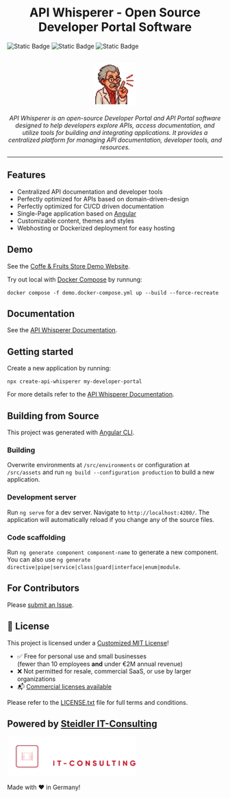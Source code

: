 <h1 style="text-align: center">API Whisperer - Open Source Developer Portal Software</h1>

![Static Badge](https://img.shields.io/badge/latest_release-v1.1.0-blue)
![Static Badge](https://img.shields.io/badge/status-stable-green)
![Static Badge](https://img.shields.io/badge/angular-v18-red)

<p style="text-align: center">
  <br>
  <img src="/docs/api-whisperer/images/api-whisperer.png" alt="API Whisperer logo" width="100px"/>
  <br><br>
  <em>API Whisperer is an open-source Developer Portal and API Portal software designed to help developers explore APIs, access documentation, and utilize tools for building and integrating applications. It provides a centralized platform for managing API documentation, developer tools, and resources.</em>
  <br>
</p>

<hr>

## Features

- Centralized API documentation and developer tools
- Perfectly optimized for APIs based on domain-driven-design
- Perfectly optimized for CI/CD driven documentation
- Single-Page application based on [Angular](https://angular.dev/)
- Customizable content, themes and styles
- Webhosting or Dockerized deployment for easy hosting

## Demo

See the [Coffe & Fruits Store Demo Website](https://demo.api-whisperer.io).

Try out local with [Docker Compose](https://docs.docker.com/compose/) by runnung:

  ```shell
  docker compose -f demo.docker-compose.yml up --build --force-recreate
  ```

## Documentation

See the [API Whisperer Documentation](https://api-whisperer.io).

## Getting started

Create a new application by running:

  ```shell
  npx create-api-whisperer my-developer-portal
  ```

  For more details refer to the [API Whisperer Documentation](https://api-whisperer.io).

## Building from Source

This project was generated with [Angular CLI](https://github.com/angular/angular-cli).

### Building

Overwrite environments at `/src/environments` or configuration at `/src/assets` and run `ng build --configuration production` to build a new application.

### Development server

Run `ng serve` for a dev server. Navigate to `http://localhost:4200/`. The application will automatically reload if you change any of the source files.

### Code scaffolding

Run `ng generate component component-name` to generate a new component. You can also use `ng generate directive|pipe|service|class|guard|interface|enum|module`.

## For Contributors

Please [submit an Issue](https://github.com/steidlereu/api-whisperer/issues).

## 📄 License

This project is licensed under a [Customized MIT License](./LICENSE.txt)!

- ✅ Free for personal use and small businesses  
  (fewer than 10 employees **and** under €2M annual revenue)  
- ❌ Not permitted for resale, commercial SaaS, or use by larger organizations  
- 📬 [Commercial licenses available](mailto:info@steidler.eu)

Please refer to the [LICENSE.txt](./LICENSE.txt) file for full terms and conditions.

## Powered by [Steidler IT-Consulting](https://www.steidler.eu/)

<img src="/docs/api-whisperer/images/steidler-eu.png" alt="Steidler IT-Consulting logo" width="300px"/>

Made with ❤️ in Germany!
